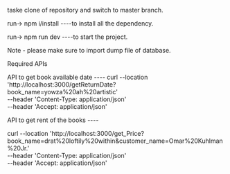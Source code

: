 taske clone of repository and switch to master branch.

run-> npm i/install ----to install all the dependency.


run-> npm run dev  ----to start the project.

Note - please make sure to import dump file of database. 

Required APIs

API to get book available date ---- 
curl --location 'http://localhost:3000/getReturnDate?book_name=yowza%20ah%20artistic' \
--header 'Content-Type: application/json' \
--header 'Accept: application/json'




API to get rent of the books ----

curl --location 'http://localhost:3000/get_Price?book_name=drat%20loftily%20within&customer_name=Omar%20Kuhlman%20Jr.' \
--header 'Content-Type: application/json' \
--header 'Accept: application/json'
